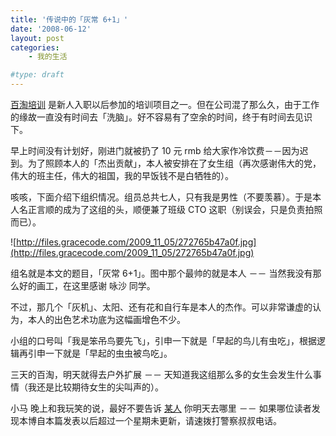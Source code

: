 ```yaml
---
title: '传说中的「灰常 6+1」'
date: '2008-06-12'
layout: post
categories:
    - 我的生活

#type: draft
---
```


[百淘培训](http://ued.taobao.com/blog/2008/05/16/baitao26/) 是新人入职以后参加的培训项目之一。但在公司混了那么久，由于工作的缘故一直没有时间去「洗脑」。好不容易有了空余的时间，终于有时间去见识下。

早上时间没有计划好，刚进门就被扔了 10 元 rmb 给大家作冷饮费－－因为迟到。为了照顾本人的「杰出贡献」，本人被安排在了女生组（再次感谢伟大的党，伟大的班主任，伟大的祖国，我的早饭钱不是白牺牲的）。

咳咳，下面介绍下组织情况。组员总共七人，只有我是男性（不要羡慕）。于是本人名正言顺的成为了这组的头，顺便兼了班级 CTO 这职（别误会，只是负责拍照而已）。

![http://files.gracecode.com/2009_11_05/272765b47a0f.jpg](http://files.gracecode.com/2009_11_05/272765b47a0f.jpg)

组名就是本文的题目，「灰常 6+1」。图中那个最帅的就是本人 －－ 当然我没有那么好的画工，在这里感谢 咏沙 同学。

不过，那几个「灰机」、太阳、还有花和自行车是本人的杰作。可以非常谦虚的认为，本人的出色艺术功底为这幅画增色不少。

小组的口号叫「我是笨<del>吊</del>鸟要先飞」，引申一下就是「早起的鸟儿有虫吃」，根据逻辑再引申一下就是「早起的虫虫被鸟吃」。

三天的百淘，明天就得去户外扩展 －－ 天知道我这组那么多的女生会发生什么事情（我还是比较期待女生的尖叫声的）。

小马 晚上和我玩笑的说，最好不要告诉  [某人](http://www.yiyitoo.com)  你明天去哪里 －－ 如果哪位读者发现本博自本篇发表以后超过一个星期未更新，请速拨打警察叔叔电话。
